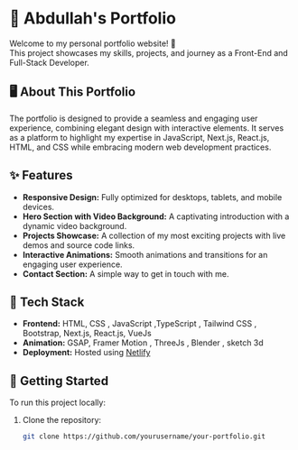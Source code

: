 # 🚀 Abdullah's Portfolio

Welcome to my personal portfolio website! 🌟  
This project showcases my skills, projects, and journey as a Front-End and Full-Stack Developer.  

## 🖥️ About This Portfolio  
The portfolio is designed to provide a seamless and engaging user experience, combining elegant design with interactive elements. It serves as a platform to highlight my expertise in JavaScript, Next.js, React.js, HTML, and CSS while embracing modern web development practices.

## ✨ Features  
- **Responsive Design:** Fully optimized for desktops, tablets, and mobile devices.  
- **Hero Section with Video Background:** A captivating introduction with a dynamic video background.  
- **Projects Showcase:** A collection of my most exciting projects with live demos and source code links.  
- **Interactive Animations:** Smooth animations and transitions for an engaging user experience.  
- **Contact Section:** A simple way to get in touch with me.  

## 🔧 Tech Stack  
- **Frontend:** HTML, CSS , JavaScript ,TypeScript , Tailwind CSS , Bootstrap, Next.js, React.js,  VueJs
- **Animation:** GSAP, Framer Motion , ThreeJs , Blender , sketch 3d
- **Deployment:** Hosted using [Netlify](https://www.netlify.com/)  

## 🚀 Getting Started  
To run this project locally:  
1. Clone the repository:  
   ```bash
   git clone https://github.com/yourusername/your-portfolio.git
